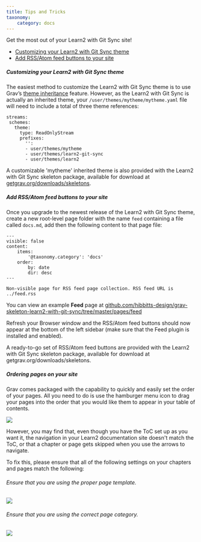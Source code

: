 ```yaml
---
title: Tips and Tricks
taxonomy:
    category: docs
---
```


Get the most out of your Learn2 with Git Sync site!

* [Customizing your Learn2 with Git Sync theme](#customizing-your-learn2-with-git-sync-theme)
* [Add RSS/Atom feed buttons to your site](#add-rssatom-feed-buttons-to-your-site)

##### Customizing your Learn2 with Git Sync theme

The easiest method to customize the Learn2 with Git Sync theme is to use Grav’s [theme inheritance](https://learn.getgrav.org/themes/customization#theme-inheritance) feature. However, as the Learn2 with Git Sync is actually an inherited theme, your `/user/themes/mytheme/mytheme.yaml` file will need to include a total of three theme references:

```
streams:
 schemes:
   theme:
     type: ReadOnlyStream
     prefixes:
       '':
       - user/themes/mytheme
       - user/themes/learn2-git-sync
       - user/themes/learn2
```

A customizable 'mytheme' inherited theme is also provided with the Learn2 with Git Sync skeleton package, available for download at [getgrav.org/downloads/skeletons](https://getgrav.org/downloads/skeletons).

##### Add RSS/Atom feed buttons to your site

Once you upgrade to the newest release of the Learn2 with Git Sync theme, create a new root-level page folder with the name `feed` containing a file called `docs.md`, add then the following content to that page file:

```
---
visible: false
content:
    items:
        '@taxonomy.category': 'docs'
    order:
        by: date
        dir: desc
---

Non-visible page for RSS feed page collection. RSS feed URL is ../feed.rss

```

You can view an example **Feed** page at [github.com/hibbitts-design/grav-skeleton-learn2-with-git-sync/tree/master/pages/feed](https://github.com/hibbitts-design/grav-skeleton-learn2-with-git-sync/tree/master/pages/feed)

Refresh your Browser window and the RSS/Atom feed buttons should now appear at the bottom of the left sidebar (make sure that the Feed plugin is installed and enabled).

A ready-to-go set of RSS/Atom feed buttons are provided with the Learn2 with Git Sync skeleton package, available for download at getgrav.org/downloads/skeletons.

##### Ordering pages on your site

<!--
Paul, perhaps this should be a new page, or perhaps not. It took me a while to sort out why my ToC wasn't matching with the navigation order.
-->

Grav comes packaged with the capability to quickly and easily set the order of your pages. All you need to do is use the hamburger menu icon to drag your pages into the order that you would like them to appear in your table of contents.

<!--
I don't have push access to upload images, I'll email the screenshots.
-->
![](../../images/order-toc.png)


However, you may find that, even though you have the ToC set up as you want it, the navigation in your Learn2 documentation site doesn't match the ToC, or that a chapter or page gets skipped when you use the arrows to navigate.

To fix this, please ensure that all of the following settings on your chapters and pages match the following:

###### Ensure that you are using the proper page template.

![](../../images/page-template.png)


###### Ensure that you are using the correct page category.

![](../../images/page-category.png)
